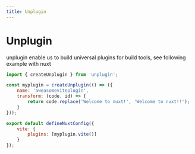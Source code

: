 ```yaml
---
title: Unplugin
---
```


# Unplugin

unplugin enable us to build universal plugins for build tools, see following example with nuxt

```js
import { createUnplugin } from 'unplugin';

const myplugin = createUnplugin(() => ({
	name: 'aweasomeviteplugin',
	transform: (code, id) => {
		return code.replace('Welcome to nuxt!', 'Welcome to nuxt!!');
	}
}));

export default defineNuxtConfig({
	vite: {
		plugins: [myplugin.vite()]
	}
});
```
